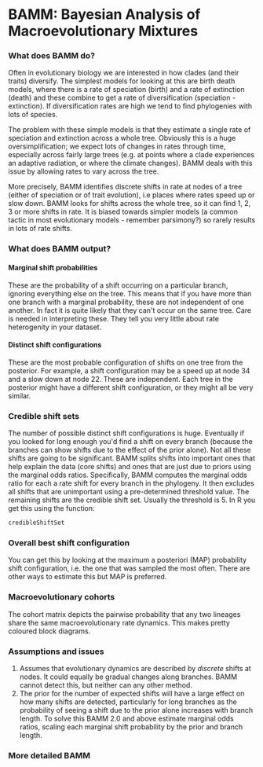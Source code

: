 # BAMM: Bayesian Analysis of Macroevolutionary Mixtures

### What does BAMM do?

Often in evolutionary biology we are interested in how clades (and their traits) diversify. 
The simplest models for looking at this are birth death models, where there is a rate of speciation (birth) and a rate of extinction (death) and these combine to get a rate of diversification (speciation - extinction). If diversification rates are high we tend to find phylogenies with lots of species.

The problem with these simple models is that they estimate a single rate of speciation and extinction across a whole tree.
Obviously this is a huge oversimplification; we expect lots of changes in rates through time, especially across fairly large trees (e.g. at points where a clade experiences an adaptive radiation, or where the climate changes).
BAMM deals with this issue by allowing rates to vary across the tree. 

More precisely, BAMM identifies discrete shifts in rate at nodes of a tree (either of speciation or of trait evolution), i.e places where rates speed up or slow down. BAMM looks for shifts across the whole tree, so it can find 1, 2, 3 or more shifts in rate. It is biased towards simpler models (a common tactic in most evolutionary models - remember parsimony?) so rarely results in lots of rate shifts.

### What does BAMM output?

#### Marginal shift probabilities
These are the probability of a shift occurring on a particular branch, ignoring everything else on the tree. This means that if you have more than one branch with a marginal probability, these are not independent of one another. In fact it is quite likely that they can't occur on the same tree. Care is needed in interpreting these. They tell you very little about rate heterogenity in your dataset.

#### Distinct shift configurations
These are the most probable configuration of shifts on one tree from the posterior. For example, a shift configuration may be a speed up at node 34 and a slow down at node 22. These are independent. Each tree in the posterior might have a different shift configuration, or they might all be very similar. 

### Credible shift sets
The number of possible distinct shift configurations is huge. Eventually if you looked for long enough you'd find a shift on every branch (because the branches can show shifts due to the effect of the prior alone). Not all these shifts are going to be significant. BAMM splits shifts into important ones that help explain the data (core shifts) and ones that are just due to priors using the marginal odds ratios. Specifically, BAMM computes the marginal odds ratio for each a rate shift for every branch in the phylogeny. It then excludes all shifts that are unimportant using a pre-determined threshold value. The remaining shifts are the credible shift set. Usually the threshold is 5. In R you get this using the function:

```r
credibleShiftSet
```

### Overall best shift configuration
You can get this by looking at the maximum a posteriori (MAP) probability shift configuration, i.e. the one that was sampled the most often. There are other ways to estimate this but MAP is preferred.

### Macroevolutionary cohorts
The cohort matrix depicts the pairwise probability that any two lineages share the same macroevolutionary rate dynamics. This makes pretty coloured block diagrams.

### Assumptions and issues

  1. Assumes that evolutionary dynamics are described by _discrete_ shifts at nodes. It could equally be gradual changes along branches. BAMM cannot detect this, but neither can any other method.
  2. The prior for the number of expected shifts will have a large effect on how many shifts are detected, particularly for long branches as the probability of seeing a shift due to the prior alone increases with branch length. To solve this BAMM 2.0 and above estimate marginal odds ratios, scaling each marginal shift probability by the prior and branch length.


### More detailed BAMM

